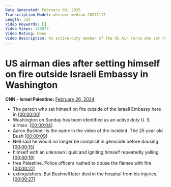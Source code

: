 ```yaml
---
Date Generated: February 09, 2025
Transcription Model: whisper medium 20231117
Length: 31s
Video Keywords: []
Video Views: 140973
Video Rating: None
Video Description: An active-duty member of the US Air Force who set himself on fire outside the Israeli Embassy in Washington, DC, on Sunday, has died. Aaron Bushnell, 25, of San Antonio, Texas, said in a video of the incident obtained by CNN that he would “no longer be complicit in genocide” and that his suffering was minimal compared to that of Palestinians as the humanitarian crisis persists in Gaza. The Air Force said additional details will be provided after next of kin notifications are completed. #cnn #news #military #gaza #israel
---
```


# US airman dies after setting himself on fire outside Israeli Embassy in Washington
**CNN - Israel Palestine:** [February 26, 2024](https://www.youtube.com/watch?v=NogCQigahr8)
*  The person who set himself on fire outside of the Israeli Embassy here in [[00:00:00](https://www.youtube.com/watch?v=NogCQigahr8&t=0.0s)]
*  Washington on Sunday has been identified as an active duty U. S airman. [[00:00:04](https://www.youtube.com/watch?v=NogCQigahr8&t=4.12s)]
*  Aaron Bushnell is the name in the video of the incident. The 25 year old Bush [[00:00:09](https://www.youtube.com/watch?v=NogCQigahr8&t=9.52s)]
*  Nell said he would no longer be complicit in genocide before dousing [[00:00:15](https://www.youtube.com/watch?v=NogCQigahr8&t=15.08s)]
*  himself with an unknown liquid and igniting himself repeatedly yelling [[00:00:19](https://www.youtube.com/watch?v=NogCQigahr8&t=19.1s)]
*  free Palestine. Police officers rushed to douse the flames with fire [[00:00:22](https://www.youtube.com/watch?v=NogCQigahr8&t=22.92s)]
*  extinguishers. But Bushnell later died in the hospital from his injuries. [[00:00:27](https://www.youtube.com/watch?v=NogCQigahr8&t=27.04s)]
